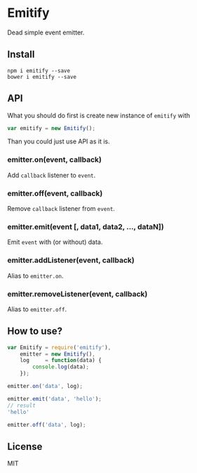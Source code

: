 # Emitify

Dead simple event emitter.

## Install

```
npm i emitify --save
bower i emitify --save
```

## API

What you should do first is create new instance of `emitify` with 

```js
var emitify = new Emitify();
```

Than you could just use API as it is.

### emitter.on(event, callback)

Add `callback` listener to `event`.

### emitter.off(event, callback)

Remove `callback` listener from `event`.

### emitter.emit(event [, data1, data2, ..., dataN])

Emit `event` with (or without) data.

### emitter.addListener(event, callback)

Alias to `emitter.on`.

### emitter.removeListener(event, callback)

Alias to `emitter.off`.

## How to use?

```js
var Emitify = require('emitify'),
    emitter = new Emitify(),
    log     = function(data) {
        console.log(data);
    });

emitter.on('data', log);

emitter.emit('data', 'hello');
// result
'hello'

emitter.off('data', log);

```

## License

MIT
